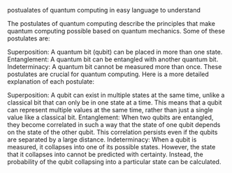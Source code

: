 postualates of quantum computing in easy language to understand


The postulates of quantum computing describe the principles that make quantum computing possible based on quantum mechanics. Some of these postulates are:

Superposition: A quantum bit (qubit) can be placed in more than one state.
Entanglement: A quantum bit can be entangled with another quantum bit.
Indeterminacy: A quantum bit cannot be measured more than once.
These postulates are crucial for quantum computing. Here is a more detailed explanation of each postulate:

Superposition: A qubit can exist in multiple states at the same time, unlike a classical bit that can only be in one state at a time. This means that a qubit can represent multiple values at the same time, rather than just a single value like a classical bit.
Entanglement: When two qubits are entangled, they become correlated in such a way that the state of one qubit depends on the state of the other qubit. This correlation persists even if the qubits are separated by a large distance.
Indeterminacy: When a qubit is measured, it collapses into one of its possible states. However, the state that it collapses into cannot be predicted with certainty. Instead, the probability of the qubit collapsing into a particular state can be calculated.








